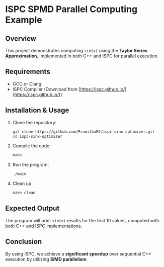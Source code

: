 # ISPC SPMD Parallel Computing Example

## Overview
This project demonstrates computing `sin(x)` using the **Taylor Series Approximation**, implemented in both C++ and ISPC for parallel execution.

## Requirements
- GCC or Clang
- ISPC Compiler (Download from [https://ispc.github.io/](https://ispc.github.io/))

## Installation & Usage
1. Clone the repository:
   ```sh
   git clone https://github.com/PramithaMJ/ispc-sinx-optimizer.git
   cd ispc-sinx-optimizer
   ```
2. Compile the code:
   ```sh
   make
   ```
3. Run the program:
   ```sh
   ./main
   ```
4. Clean up:
   ```sh
   make clean
   ```

## Expected Output
The program will print `sin(x)` results for the first 10 values, computed with both C++ and ISPC implementations.

## Conclusion
By using ISPC, we achieve a **significant speedup** over sequential C++ execution by utilizing **SIMD parallelism**.